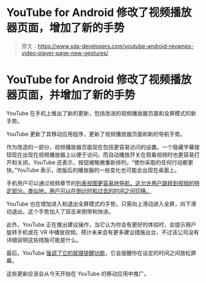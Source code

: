 # YouTube for Android 修改了视频播放器页面，增加了新的手势

> 原文：<https://www.xda-developers.com/youtube-android-revamps-video-player-page-new-gestures/>

# YouTube for Android 修改了视频播放器页面，并增加了新的手势

YouTube 在手机上推出了新的更新，包括改进的视频播放器页面和全屏模式的新手势。

YouTube 更新了其移动应用程序，更新了视频播放器页面和新的导航手势。

作为改造的一部分，视频播放器页面现在包括更容易访问的设置。一个隐藏字幕按钮现在出现在视频播放器上以便于访问，而自动播放开关在观看视频时也更容易打开和关闭。YouTube 还表示，按钮被略微重新排列，“使你采取的任何行动都更快。”YouTube 表示，改版后的播放器的一些变化也可能会出现在桌面上。

手机用户可以通过视频章节的[列表视图更容易地导航，这允许用户跳转到视频的特定部分。类似地，用户可以在倒计时和过去的时间之间切换。](https://www.xda-developers.com/youtube-test-video-chapters-jump-forward-parts/)

YouTube 也在增加进入和退出全屏模式的手势。只需向上滑动进入全屏，向下滑动退出。这个手势加入了双击来倒带和快进。

此外，YouTube 正在推出建议操作，当它认为你会有更好的体验时，会提示用户旋转手机或在 VR 中播放视频。预计未来会有更多建议措施出台，不过该公司没有详细说明这些措施可能是什么。

最后，YouTube [强调了它的就寝提醒功能](https://www.xda-developers.com/youtube-adds-bedtime-reminders/)，它会提醒你在设定的时间之间放松屏幕。

这些更新应该会从今天开始在 YouTube 的移动应用中推广。